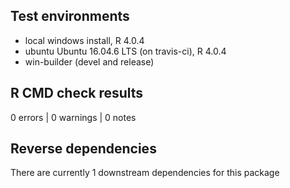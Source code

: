 ## Test environments
* local windows install, R 4.0.4
* ubuntu Ubuntu 16.04.6 LTS (on travis-ci), R 4.0.4
* win-builder (devel and release)

## R CMD check results

0 errors | 0 warnings | 0 notes


## Reverse dependencies

There are currently 1 downstream dependencies for this package 


